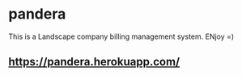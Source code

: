 # pandera

This is a Landscape company billing management system.  ENjoy =)

<https://pandera.herokuapp.com/>
-
 
 
 
 
 
